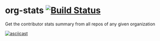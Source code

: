 # org-stats [![Build Status](https://travis-ci.org/caarlos0/org-stats.svg?branch=master)](https://travis-ci.org/caarlos0/org-stats)

Get the contributor stats summary from all repos of any given organization

[![asciicast](https://asciinema.org/a/96136.png)](https://asciinema.org/a/96136)
